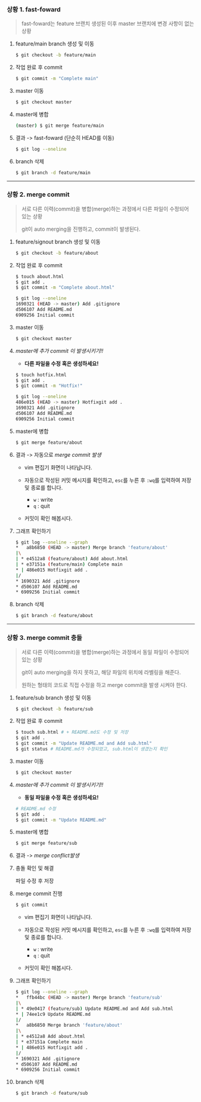 ### 상황 1. fast-foward

> fast-foward는 feature 브랜치 생성된 이후 master 브랜치에 변경 사항이 없는 상황

1. feature/main branch 생성 및 이동

   ```bash
   $ git checkout -b feature/main
   ```

2. 작업 완료 후 commit

   ```bash
   $ git commit -m "Complete main"
   ```


3. master 이동

   ```bash
   $ git checkout master
   ```


4. master에 병합

   ```bash
   (master) $ git merge feature/main
   ```


5. 결과 -> fast-foward (단순히 HEAD를 이동)

   ```bash
   $ git log --oneline
   ```

6. branch 삭제

   ```bash
   $ git branch -d feature/main
   ```
   
   

---

### 상황 2. merge commit

> 서로 다른 이력(commit)을 병합(merge)하는 과정에서 다른 파일이 수정되어 있는 상황
>
> git이 auto merging을 진행하고, commit이 발생된다.

1. feature/signout branch 생성 및 이동

   ```bash
   $ git checkout -b feature/about
   ```

2. 작업 완료 후 commit

   ```bash
   $ touch about.html
   $ git add .
   $ git commit -m "Complete about.html"
   
   $ git log --oneline
   1690321 (HEAD -> master) Add .gitignore
   d506107 Add README.md
   6909256 Initial commit
   ```

3. master 이동

   ```bash
   $ git checkout master
   ```

4. *master에 추가 commit 이 발생시키기!!*

   * **다른 파일을 수정 혹은 생성하세요!**

   ```bash
   $ touch hotfix.html
   $ git add .
   $ git commit -m "Hotfix!"
   
   $ git log --oneline
   486e015 (HEAD -> master) Hotfixgit add .
   1690321 Add .gitignore
   d506107 Add README.md
   6909256 Initial commit
   ```

5. master에 병합

   ```bash
   $ git merge feature/about
   ```

6. 결과 -> 자동으로 *merge commit 발생*

   * vim 편집기 화면이 나타납니다.
   
   * 자동으로 작성된 커밋 메시지를 확인하고, `esc`를 누른 후 `:wq`를 입력하여 저장 및 종료를 합니다.
      * `w` : write
      * `q` : quit
      
   * 커밋이  확인 해봅시다.
   
7. 그래프 확인하기

   ```bash
   $ git log --oneline --graph
   *   a8b6850 (HEAD -> master) Merge branch 'feature/about'
   |\
   | * e4512a8 (feature/about) Add about.html
   | * e37151a (feature/main) Complete main
   * | 486e015 Hotfixgit add .
   |/
   * 1690321 Add .gitignore
   * d506107 Add README.md
   * 6909256 Initial commit
   ```

8. branch 삭제

   ```bash
   $ git branch -d feature/about
   ```
   
   

---

### 상황 3. merge commit 충돌

> 서로 다른 이력(commit)을 병합(merge)하는 과정에서 동일 파일이 수정되어 있는 상황
>
> git이 auto merging을 하지 못하고, 해당 파일의 위치에 라벨링을 해준다.
>
> 원하는 형태의 코드로 직접 수정을 하고 merge commit을 발생 시켜야 한다.

1. feature/sub branch 생성 및 이동

   ```bash
   $ git checkout -b feature/sub
   ```

2. 작업 완료 후 commit

   ```bash
   $ touch sub.html # + README.md도 수정 및 저장
   $ git add .
   $ git commit -m "Update README.md and Add sub.html"
   $ git status # README.md가 수정되었고, sub.html이 생겼는지 확인
   ```


3. master 이동

   ```bash
   $ git checkout master
   ```


4. *master에 추가 commit 이 발생시키기!!*

   * **동일 파일을 수정 혹은 생성하세요!**

   ```bash
   # README.md 수정
   $ git add .
   $ git commit -m "Update README.md"
   ```

5. master에 병합

   ```bash
   $ git merge feature/sub
   ```


6. 결과 -> *merge conflict발생*



7. 충돌 확인 및 해결

   파일 수정 후 저장


8. merge commit 진행

    ```bash
    $ git commit
    ```

   * vim 편집기 화면이 나타납니다.
   
   * 자동으로 작성된 커밋 메시지를 확인하고, `esc`를 누른 후 `:wq`를 입력하여 저장 및 종료를 합니다.
      * `w` : write
      * `q` : quit
      
   * 커밋이  확인 해봅시다.
   
9. 그래프 확인하기

    ```bash
   $ git log --oneline --graph
   *   ffb44bc (HEAD -> master) Merge branch 'feature/sub'
   |\
   | * 49e0417 (feature/sub) Update README.md and Add sub.html
   * | 74ee1c9 Update README.md
   |/
   *   a8b6850 Merge branch 'feature/about'
   |\
   | * e4512a8 Add about.html
   | * e37151a Complete main
   * | 486e015 Hotfixgit add .
   |/
   * 1690321 Add .gitignore
   * d506107 Add README.md
   * 6909256 Initial commit
    ```


10. branch 삭제

    ```bash
    $ git branch -d feature/sub
    ```
    
    
